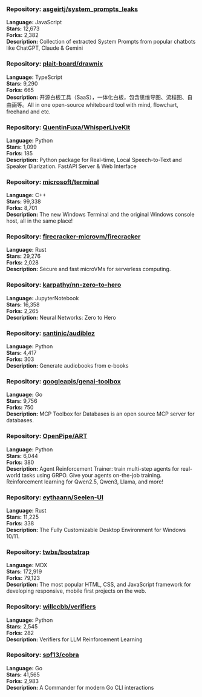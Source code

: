 ### **Repository:** [asgeirtj/system_prompts_leaks](https://github.com/asgeirtj/system_prompts_leaks)

**Language:** JavaScript  
**Stars:** 12,673  
**Forks:** 2,382  
**Description:** Collection of extracted System Prompts from popular chatbots like ChatGPT, Claude & Gemini

### **Repository:** [plait-board/drawnix](https://github.com/plait-board/drawnix)

**Language:** TypeScript  
**Stars:** 9,290  
**Forks:** 665  
**Description:** 开源白板工具（SaaS），一体化白板，包含思维导图、流程图、自由画等。All in one open-source whiteboard tool with mind, flowchart, freehand and etc.

### **Repository:** [QuentinFuxa/WhisperLiveKit](https://github.com/QuentinFuxa/WhisperLiveKit)

**Language:** Python  
**Stars:** 1,099  
**Forks:** 185  
**Description:** Python package for Real-time, Local Speech-to-Text and Speaker Diarization. FastAPI Server & Web Interface

### **Repository:** [microsoft/terminal](https://github.com/microsoft/terminal)

**Language:** C++  
**Stars:** 99,338  
**Forks:** 8,701  
**Description:** The new Windows Terminal and the original Windows console host, all in the same place!

### **Repository:** [firecracker-microvm/firecracker](https://github.com/firecracker-microvm/firecracker)

**Language:** Rust  
**Stars:** 29,276  
**Forks:** 2,028  
**Description:** Secure and fast microVMs for serverless computing.

### **Repository:** [karpathy/nn-zero-to-hero](https://github.com/karpathy/nn-zero-to-hero)

**Language:** JupyterNotebook  
**Stars:** 16,358  
**Forks:** 2,265  
**Description:** Neural Networks: Zero to Hero

### **Repository:** [santinic/audiblez](https://github.com/santinic/audiblez)

**Language:** Python  
**Stars:** 4,417  
**Forks:** 303  
**Description:** Generate audiobooks from e-books

### **Repository:** [googleapis/genai-toolbox](https://github.com/googleapis/genai-toolbox)

**Language:** Go  
**Stars:** 9,756  
**Forks:** 750  
**Description:** MCP Toolbox for Databases is an open source MCP server for databases.

### **Repository:** [OpenPipe/ART](https://github.com/OpenPipe/ART)

**Language:** Python  
**Stars:** 6,044  
**Forks:** 380  
**Description:** Agent Reinforcement Trainer: train multi-step agents for real-world tasks using GRPO. Give your agents on-the-job training. Reinforcement learning for Qwen2.5, Qwen3, Llama, and more!

### **Repository:** [eythaann/Seelen-UI](https://github.com/eythaann/Seelen-UI)

**Language:** Rust  
**Stars:** 11,225  
**Forks:** 338  
**Description:** The Fully Customizable Desktop Environment for Windows 10/11.

### **Repository:** [twbs/bootstrap](https://github.com/twbs/bootstrap)

**Language:** MDX  
**Stars:** 172,919  
**Forks:** 79,123  
**Description:** The most popular HTML, CSS, and JavaScript framework for developing responsive, mobile first projects on the web.

### **Repository:** [willccbb/verifiers](https://github.com/willccbb/verifiers)

**Language:** Python  
**Stars:** 2,545  
**Forks:** 282  
**Description:** Verifiers for LLM Reinforcement Learning

### **Repository:** [spf13/cobra](https://github.com/spf13/cobra)

**Language:** Go  
**Stars:** 41,565  
**Forks:** 2,983  
**Description:** A Commander for modern Go CLI interactions


